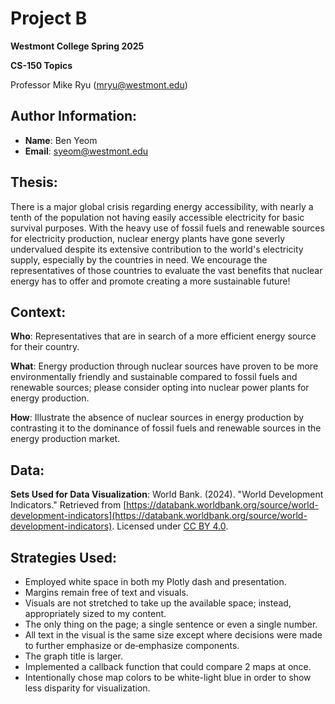 # Project B
**Westmont College Spring 2025**

**CS-150 Topics** 

Professor Mike Ryu (mryu@westmont.edu) 

## Author Information:
* **Name**: Ben Yeom
* **Email**: syeom@westmont.edu


## Thesis:
There is a major global crisis regarding energy accessibility, with nearly a tenth of the population not having easily accessible electricity for basic survival purposes. With the heavy use of fossil fuels and renewable sources for electricity production, nuclear energy plants have gone severly undervalued despite its extensive contribution to the world's electricity supply, especially by the countries in need. We encourage the representatives of those countries to evaluate the vast benefits that nuclear energy has to offer and promote creating a more sustainable future!

## Context:
**Who**: Representatives that are in search of a more efficient energy source for their country.

**What**: Energy production through nuclear sources have proven to be more environmentally friendly and sustainable compared to fossil fuels and renewable sources; please consider opting into nuclear power plants for energy production.

**How**: Illustrate the absence of nuclear sources in energy production by contrasting it to the dominance of fossil fuels and renewable sources in the energy production market.

## Data: 
**Sets Used for Data Visualization**: World Bank. (2024). "World Development Indicators." Retrieved from [https://databank.worldbank.org/source/world-development-indicators](https://databank.worldbank.org/source/world-development-indicators). Licensed under [CC BY 4.0](https://creativecommons.org/licenses/by/4.0/).

## Strategies Used: 
* Employed white space in both my Plotly dash and presentation. 
* Margins remain free of text and visuals. 
* Visuals are not stretched to take up the available space; instead, appropriately sized to my content. 	
* The only thing on the page; a single sentence or even a single number. 
* All text in the visual is the same size except where decisions were made to further emphasize or de‐emphasize components. 
* The graph title is larger.
* Implemented a callback function that could compare 2 maps at once.
* Intentionally chose map colors to be white-light blue in order to show less disparity for visualization.
